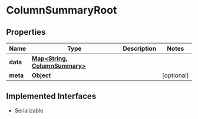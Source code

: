 

# ColumnSummaryRoot


## Properties

Name | Type | Description | Notes
------------ | ------------- | ------------- | -------------
**data** | [**Map&lt;String, ColumnSummary&gt;**](ColumnSummary.md) |  | 
**meta** | **Object** |  |  [optional]


## Implemented Interfaces

* Serializable


